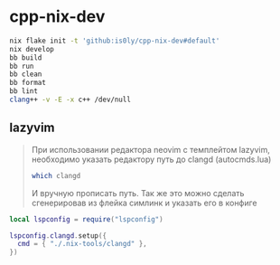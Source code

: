 # cpp-nix-dev

```sh
nix flake init -t 'github:is0ly/cpp-nix-dev#default'
nix develop
bb build
bb run
bb clean
bb format
bb lint
clang++ -v -E -x c++ /dev/null 
```


## lazyvim

> При использовании редактора neovim с темплейтом lazyvim, необходимо указать редактору путь до clangd (autocmds.lua)
>
> ```sh
> which clangd
> ```
> И вручную прописать путь. Так же это можно сделать сгенерировав из флейка симлинк и указать его в конфиге

```lua
local lspconfig = require("lspconfig")

lspconfig.clangd.setup({
  cmd = { "./.nix-tools/clangd" },
})
```
